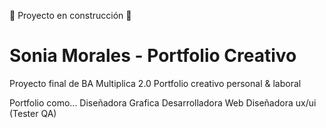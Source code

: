 🚧 Proyecto en construcción 🚧


# Sonia Morales - Portfolio Creativo
Proyecto final de BA Multiplica 2.0
Portfolio creativo personal &amp; laboral

Portfolio como...
Diseñadora Grafica
Desarrolladora Web
Diseñadora ux/ui
(Tester QA)
